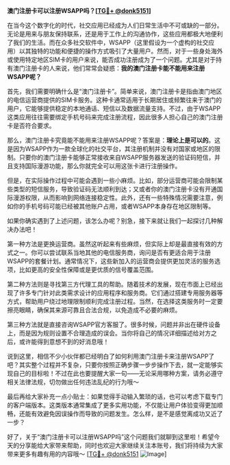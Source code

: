 **澳门注册卡可以注册WSAPP吗？[[TG💪+ @donk5151](https://t.me/s/donk5151)]**

在当今这个数字化的时代，社交应用已经成为人们日常生活中不可或缺的一部分。无论是用来与朋友保持联系，还是用于工作上的沟通协作，这些应用都极大地便利了我们的生活。而在众多社交软件中，WSAPP（这里假设为一个虚构的社交应用）以其独特的功能和便捷的操作方式吸引了大量用户。然而，对于一些身处海外或使用特定地区SIM卡的用户来说，能否成功注册成为了一个问题。尤其是对于持有澳门注册卡的人来说，他们常常会疑惑：**我的澳门注册卡能不能用来注册WSAPP呢？**

首先，我们需要明确什么是“澳门注册卡”。简单来说，澳门注册卡是指由澳门地区的电信运营商提供的SIM卡服务。这种卡通常适用于长期居住或频繁往来于澳门的用户，它能够提供稳定的本地通话、短信以及数据流量支持。不过，由于WSAPP这类应用往往需要绑定手机号码来完成注册流程，因此很多人担心自己的澳门注册卡是否符合要求。

那么，澳门注册卡究竟能不能用来注册WSAPP呢？答案是：**理论上是可以的**。这是因为WSAPP作为一款全球化的社交平台，其注册机制并没有对国家或地区的限制。只要你的澳门注册卡能够正常接收来自WSAPP服务器发送的验证码短信，并且支持国际漫游功能，那么你就完全可以用这张卡进行注册操作。

但是，在实际操作过程中可能会遇到一些小麻烦。比如，部分运营商可能会限制某些类型的短信服务，导致验证码无法顺利到达；又或者你的澳门注册卡没有开通国际漫游权限，从而影响到网络连接稳定性。此外，还有一些特殊情况需要注意，例如你的手机号码可能已经被其他账户占用，或者WSAPP本身存在地区限制等。

如果你确实遇到了上述问题，该怎么办呢？别急，接下来就让我们一起探讨几种解决办法吧！

第一种方法是更换运营商。虽然这听起来有些麻烦，但实际上却是最直接有效的方式之一。你可以尝试联系当地其他的电信服务商，询问是否有更适合用于注册WSAPP的套餐计划。通常情况下，这些新加入的运营商会提供更加灵活的服务选项，比如更高的安全性保障或是更优质的信号覆盖范围。

第二种方法则是寻找第三方代理工具的帮助。随着技术的发展，现在市面上已经出现了许多专门针对此类需求设计的应用程序和服务商。它们通过搭建专用服务器等方式，帮助用户绕过地理限制顺利完成注册过程。当然，在选择这类服务时一定要擦亮眼睛，确保其来源可靠且合法合规，以免造成不必要的麻烦。

第三种方法就是直接咨询WSAPP官方客服了。很多时候，问题并非出在硬件设备上，而是因为规则设置不合理造成的误会。当你将自己的情况详细描述给对方之后，或许能得到意想不到的好消息哦！

说到这里，相信不少小伙伴都已经明白了如何利用澳门注册卡来注册WSAPP了吧？其实整个过程并不复杂，只要你按照正确步骤一步步操作下去，就一定能够实现自己的目标啦！不过在此也要提醒大家一句——无论采用哪种方案，请务必遵守相关法律法规，切勿做出任何违法乱纪的行为哦～

最后再给大家补充一点小贴士：如果觉得手动输入繁琐的话，也可以考虑下载专门的客户端版本。这类版本通常集成了更多实用功能，不仅能让用户体验变得更加顺畅，还能有效避免因误操作而导致的问题发生。怎么样，是不是感觉离成功又近了一步？

好了，关于“澳门注册卡可以注册WSAPP吗”这个问题我们就聊到这里啦！希望今天的分享能给大家带来帮助，同时也欢迎大家继续关注本账号，我们将持续为大家带来更多有趣有用的内容哦～ [[TG💪+ @donk5151](https://t.me/s/donk5151) ![Image](https://i.postimg.cc/rwNCRYN7/Snipaste-2025-04-30-17-27-05.png)]